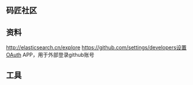 ## 码匠社区
## 资料
http://elasticsearch.cn/explore
https://github.com/settings/developers设置OAuth APP，用于外部登录github账号
## 工具